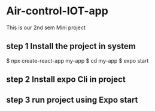 # Air-control-IOT-app
This is  our 2nd sem Mini project 

## step 1 Install the project in system 

$ npx create-react-app my-app
$ cd my-app
$ expo start


## step 2 Install expo Cli in project

## step 3 run project using Expo start

